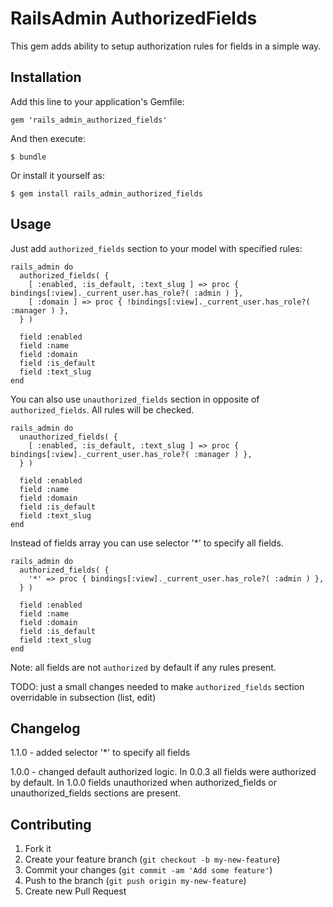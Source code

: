# RailsAdmin AuthorizedFields

This gem adds ability to setup authorization rules for fields in a simple way.

## Installation

Add this line to your application's Gemfile:

    gem 'rails_admin_authorized_fields'

And then execute:

    $ bundle

Or install it yourself as:

    $ gem install rails_admin_authorized_fields

## Usage

Just add ```authorized_fields``` section to your model with specified rules:

    rails_admin do
      authorized_fields( {
        [ :enabled, :is_default, :text_slug ] => proc { bindings[:view]._current_user.has_role?( :admin ) },
        [ :domain ] => proc { !bindings[:view]._current_user.has_role?( :manager ) },
      } )

      field :enabled
      field :name
      field :domain
      field :is_default
      field :text_slug
    end

You can also use ```unauthorized_fields``` section in opposite of ```authorized_fields```. All rules will be checked.

    rails_admin do
      unauthorized_fields( {
        [ :enabled, :is_default, :text_slug ] => proc { bindings[:view]._current_user.has_role?( :manager ) },
      } )

      field :enabled
      field :name
      field :domain
      field :is_default
      field :text_slug
    end

Instead of fields array you can use selector '*' to specify all fields.

    rails_admin do
      authorized_fields( {
        '*' => proc { bindings[:view]._current_user.has_role?( :admin ) },
      } )

      field :enabled
      field :name
      field :domain
      field :is_default
      field :text_slug
    end

Note: all fields are not ```authorized``` by default if any rules present.

TODO: just a small changes needed to make ```authorized_fields``` section overridable in subsection (list, edit)

## Changelog

  1.1.0 - added selector '*' to specify all fields

  1.0.0 - changed default authorized logic. In 0.0.3 all fields were authorized by default. In 1.0.0 fields unauthorized when authorized_fields or unauthorized_fields sections are present.

## Contributing

1. Fork it
2. Create your feature branch (`git checkout -b my-new-feature`)
3. Commit your changes (`git commit -am 'Add some feature'`)
4. Push to the branch (`git push origin my-new-feature`)
5. Create new Pull Request
